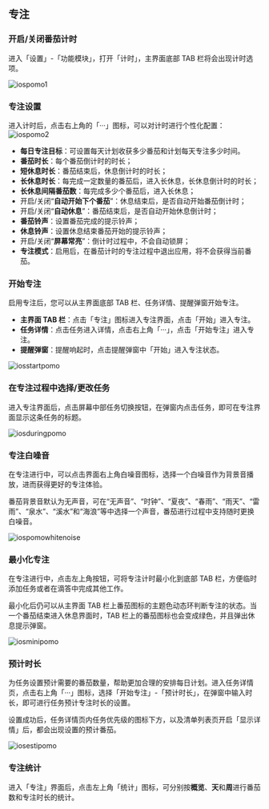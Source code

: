 ## 专注

### 开启/关闭番茄计时

进入「设置」-「功能模块」，打开「计时」，主界面底部 TAB 栏将会出现计时选项。

![iospomo1](../images/ios/pomo/enablepomo.png)

### 专注设置

进入计时后，点击右上角的「···」图标，可以对计时进行个性化配置：
![iospomo2](../images/ios/pomo/pomosettings.png)


* **每日专注目标**：可设置每天计划收获多少番茄和计划每天专注多少时间。
* **番茄时长**：每个番茄倒计时的时长；
* **短休息时长**：番茄结束后，休息倒计时的时长；
* **长休息时长**：每完成一定数量的番茄后，进入长休息，长休息倒计时的时长；
* **长休息间隔番茄数**：每完成多少个番茄后，进入长休息；
* 开启/关闭“**自动开始下个番茄**”：休息结束后，是否自动开始番茄倒计时；
* 开启/关闭“**自动休息**”：番茄结束后，是否自动开始休息倒计时；
* **番茄铃声**：设置番茄完成的提示铃声；
* **休息铃声**：设置休息结束番茄开始的提示铃声；
* 开启/关闭“**屏幕常亮**”：倒计时过程中，不会自动锁屏；
* **专注模式**：启用后，在番茄计时的专注过程中退出应用，将不会获得当前番茄。

### 开始专注

启用专注后，您可以从主界面底部 TAB 栏、任务详情、提醒弹窗开始专注。

* **主界面 TAB 栏**：点击「专注」图标进入专注界面，点击「开始」进入专注。
* **任务详情**：点击任务进入详情，点击右上角「···」，点击「开始专注」进入专注。
* **提醒弹窗**：提醒响起时，点击提醒弹窗中「开始」进入专注状态。

![iosstartpomo](../images/ios/pomo/startpomo.png)

### 在专注过程中选择/更改任务

进入专注界面后，点击屏幕中部任务切换按钮，在弹窗内点击任务，即可在专注界面显示这条任务的标题。

![iosduringpomo](../images/ios/pomo/choosetask.jpg)

### 专注白噪音

在专注进行中，可以点击界面右上角白噪音图标，选择一个白噪音作为背景音播放，进而获得更好的专注体验。


番茄背景音默认为无声音，可在“无声音”、“时钟”、“夏夜”、“春雨”、“雨天”、“雷雨”、“泉水”、“溪水”和“海浪”等中选择一个声音，番茄进行过程中支持随时更换白噪音。

![iospomowhitenoise](../images/ios/pomo/whitenoise.jpg)

### 最小化专注

在专注进行中，点击左上角按钮，可将专注计时最小化到底部 TAB 栏，方便临时添加任务或者在滴答中完成其他工作。

最小化后仍可以从主界面 TAB 栏上番茄图标的主题色动态环判断专注的状态。当一个番茄结束进入休息界面时，TAB 栏上的番茄图标也会变成绿色，并且弹出休息提示弹窗。

![iosminipomo](../images/ios/pomo/minimizepomo.jpg)

### 预计时长

为任务设置预计需要的番茄数量，帮助更加合理的安排每日计划。进入任务详情页，点击右上角「···」图标，选择「开始专注」-「预计时长」，在弹窗中输入时长，即可进行任务预计专注时长的设置。

设置成功后，任务详情页内任务优先级的图标下方，以及清单列表页开启「显示详情」后，都会出现设置的预计番茄。

![iosestipomo](../images/ios/pomo/estimatedpomo.png)

### 专注统计

进入「专注」界面后，点击左上角「统计」图标，可分别按**概览**、**天**和**周**进行番茄数和专注时长的统计。

